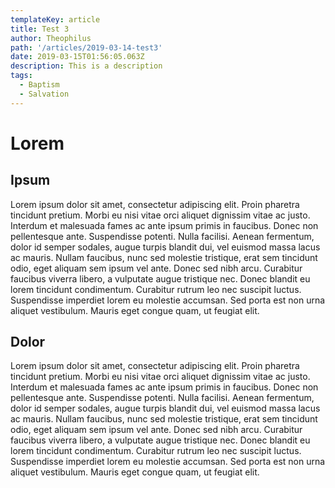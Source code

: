 ```yaml
---
templateKey: article
title: Test 3
author: Theophilus
path: '/articles/2019-03-14-test3'
date: 2019-03-15T01:56:05.063Z
description: This is a description
tags:
  - Baptism
  - Salvation
---
```


# Lorem

## Ipsum

Lorem ipsum dolor sit amet, consectetur adipiscing elit. Proin pharetra tincidunt pretium. Morbi eu nisi vitae orci aliquet dignissim vitae ac justo. Interdum et malesuada fames ac ante ipsum primis in faucibus. Donec non pellentesque ante. Suspendisse potenti. Nulla facilisi. Aenean fermentum, dolor id semper sodales, augue turpis blandit dui, vel euismod massa lacus ac mauris. Nullam faucibus, nunc sed molestie tristique, erat sem tincidunt odio, eget aliquam sem ipsum vel ante. Donec sed nibh arcu. Curabitur faucibus viverra libero, a vulputate augue tristique nec. Donec blandit eu lorem tincidunt condimentum. Curabitur rutrum leo nec suscipit luctus. Suspendisse imperdiet lorem eu molestie accumsan. Sed porta est non urna aliquet vestibulum. Mauris eget congue quam, ut feugiat elit.

## Dolor

Lorem ipsum dolor sit amet, consectetur adipiscing elit. Proin pharetra tincidunt pretium. Morbi eu nisi vitae orci aliquet dignissim vitae ac justo. Interdum et malesuada fames ac ante ipsum primis in faucibus. Donec non pellentesque ante. Suspendisse potenti. Nulla facilisi. Aenean fermentum, dolor id semper sodales, augue turpis blandit dui, vel euismod massa lacus ac mauris. Nullam faucibus, nunc sed molestie tristique, erat sem tincidunt odio, eget aliquam sem ipsum vel ante. Donec sed nibh arcu. Curabitur faucibus viverra libero, a vulputate augue tristique nec. Donec blandit eu lorem tincidunt condimentum. Curabitur rutrum leo nec suscipit luctus. Suspendisse imperdiet lorem eu molestie accumsan. Sed porta est non urna aliquet vestibulum. Mauris eget congue quam, ut feugiat elit.
